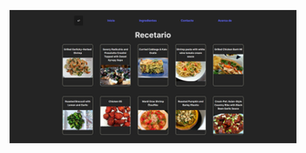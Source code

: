 
![preview](https://github.com/soymilidev/FE-III/blob/main/C16/C16-Clase/ReactRouter/src/assets/preview.png)

